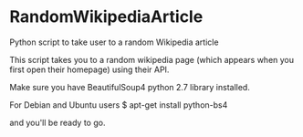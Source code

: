 RandomWikipediaArticle
======================

Python script to take user to a random Wikipedia article

This script takes you to a random wikipedia page (which appears when you first open their homepage) using their API.

Make sure you have BeautifulSoup4 python 2.7 library installed. 

For Debian and Ubuntu users
$ apt-get install python-bs4

and you'll be ready to go. 
